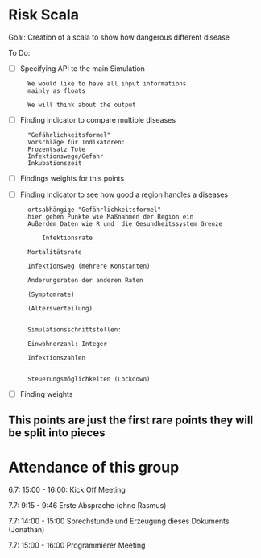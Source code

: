 # Risk Scala

Goal: Creation of a scala to show how dangerous different disease

To Do:

* [ ] Specifying API to the main Simulation

        We would like to have all input informations
        mainly as floats
        
        We will think about the output 

* [ ] Finding indicator to compare multiple diseases

        "Gefährlichkeitsformel"
        Vorschläge für Indikatoren:
        Prozentsatz Tote
        Infektionswege/Gefahr
        Inkubationszeit
* [ ] Findings weights for this points
* [ ] Finding indicator to see how good a region handles a diseases

        ortsabhängige "Gefährlichkeitsformel"
        hier gehen Punkte wie Maßnahmen der Region ein
        Außerdem Daten wie R und  die Gesundheitssystem Grenze
        
            Infektionsrate

        Mortalitätsrate

        Infektionsweg (mehrere Konstanten)

        Änderungsraten der anderen Raten

        (Symptomrate)

        (Altersverteilung)


        Simulationsschnittstellen:
    
        Einwohnerzahl: Integer
    
        Infektionszahlen


        Steuerungsmöglichkeiten (Lockdown)
         
* [ ] Finding weights

## This points are just the first rare points they will be split into pieces

# Attendance of this group

6.7: 15:00 - 16:00: Kick Off Meeting

7.7: 9:15 - 9:46 Erste Absprache (ohne Rasmus)

7.7: 14:00 - 15:00 Sprechstunde und Erzeugung dieses Dokuments (Jonathan)

7.7: 15:00 - 16:00 Programmierer Meeting